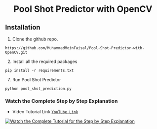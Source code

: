 <H1 align="center">
Pool Shot Predictor with OpenCV </H1>

## Installation
1. Clone the github repo.
```
https://github.com/MuhammadMoinFaisal/Pool-Shot-Predictor-with-OpenCV.git
```
2. Install all the required packages
```
pip install -r requirements.txt
```
7. Run Pool Shot Predictor
```
python pool_shot_prediction.py
```

### Watch the Complete Step by Step Explanation

- Video Tutorial Link  [`YouTube Link`](https://www.youtube.com/watch?v=jrHPNlzhutM)

[![Watch the Complete Tutorial for the Step by Step Explanation](https://img.youtube.com/vi/jrHPNlzhutM/0.jpg)]([https://www.youtube.com/watch?v=StTqXEQ2l-Y](https://www.youtube.com/watch?v=jrHPNlzhutM))
